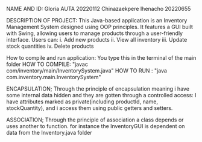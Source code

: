 NAME AND ID: Gloria AUTA             20220112
             Chinazaekpere Ihenacho  20220655

DESCRIPTION OF PROJECT:
This Java-based application is an Inventory Management System designed using OOP principles. It features a GUI built with Swing, allowing users to manage products through a user-friendly interface.
Users can:
i.   Add new products
ii.  View all inventory
iii. Update stock quantities
iv.  Delete products

How to compile and run application: You type this in the terminal of the main folder
HOW TO COMPILE: "javac com/inventory/main/InventorySystem.java" 
HOW TO RUN    : "java com.inventory.main.InventorySystem"

ENCAPSULATION;
Through the principle of encapsulation meaning i have some internal data hidden and they are gotten through a controlled access: 
I have attributes marked as private(including productId, name, stockQuantity), and i access them using public getters and setters.

ASSOCIATION;
Through the principle of association a class depends or uses another to function.
for instance the InventoryGUI is dependent on data from the Inventory.java folder
